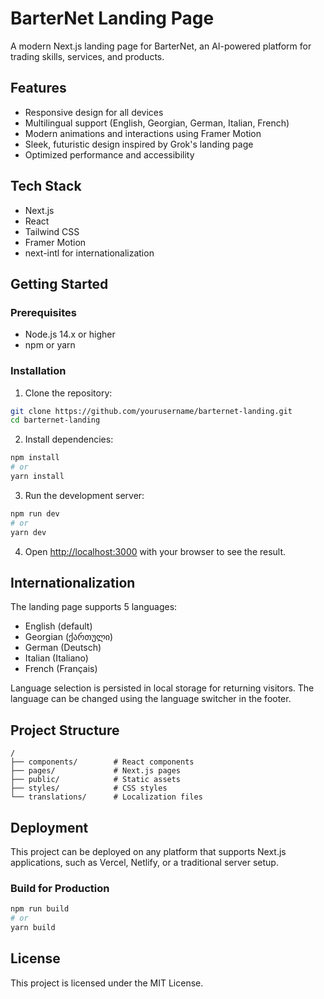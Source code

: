 
# BarterNet Landing Page

A modern Next.js landing page for BarterNet, an AI-powered platform for trading skills, services, and products.

## Features

- Responsive design for all devices
- Multilingual support (English, Georgian, German, Italian, French)
- Modern animations and interactions using Framer Motion
- Sleek, futuristic design inspired by Grok's landing page
- Optimized performance and accessibility

## Tech Stack

- Next.js
- React
- Tailwind CSS
- Framer Motion
- next-intl for internationalization

## Getting Started

### Prerequisites

- Node.js 14.x or higher
- npm or yarn

### Installation

1. Clone the repository:

```bash
git clone https://github.com/yourusername/barternet-landing.git
cd barternet-landing
```

2. Install dependencies:

```bash
npm install
# or
yarn install
```

3. Run the development server:

```bash
npm run dev
# or
yarn dev
```

4. Open [http://localhost:3000](http://localhost:3000) with your browser to see the result.

## Internationalization

The landing page supports 5 languages:
- English (default)
- Georgian (ქართული)
- German (Deutsch)
- Italian (Italiano)
- French (Français)

Language selection is persisted in local storage for returning visitors. The language can be changed using the language switcher in the footer.

## Project Structure

```
/
├── components/        # React components
├── pages/             # Next.js pages
├── public/            # Static assets
├── styles/            # CSS styles
└── translations/      # Localization files
```

## Deployment

This project can be deployed on any platform that supports Next.js applications, such as Vercel, Netlify, or a traditional server setup.

### Build for Production

```bash
npm run build
# or
yarn build
```

## License

This project is licensed under the MIT License.

